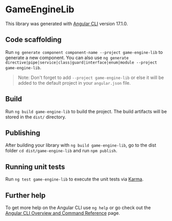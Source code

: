 # GameEngineLib

This library was generated with [Angular CLI](https://github.com/angular/angular-cli) version 17.1.0.

## Code scaffolding

Run `ng generate component component-name --project game-engine-lib` to generate a new component. You can also use `ng generate directive|pipe|service|class|guard|interface|enum|module --project game-engine-lib`.
> Note: Don't forget to add `--project game-engine-lib` or else it will be added to the default project in your `angular.json` file. 

## Build

Run `ng build game-engine-lib` to build the project. The build artifacts will be stored in the `dist/` directory.

## Publishing

After building your library with `ng build game-engine-lib`, go to the dist folder `cd dist/game-engine-lib` and run `npm publish`.

## Running unit tests

Run `ng test game-engine-lib` to execute the unit tests via [Karma](https://karma-runner.github.io).

## Further help

To get more help on the Angular CLI use `ng help` or go check out the [Angular CLI Overview and Command Reference](https://angular.io/cli) page.
